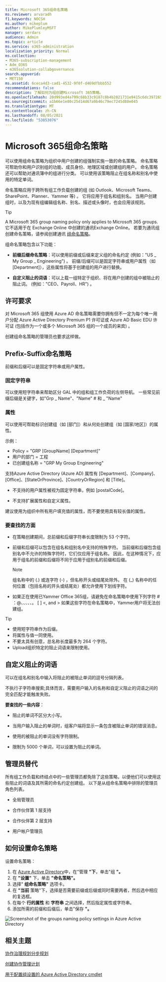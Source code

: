```yaml
---
title: Microsoft 365组命名策略
ms.reviewer: arvaradh
f1.keywords: NOCSH
ms.author: mikeplum
author: MikePlumleyMSFT
manager: serdars
audience: Admin
ms.topic: article
ms.service: o365-administration
localization_priority: Normal
ms.collection:
- M365-subscription-management
- Adm_O365
- m365solution-collabgovernance
search.appverid:
- MET150
ms.assetid: 6ceca4d3-cad1-4532-9f0f-d469dfbbb552
recommendations: false
description: 了解如何为组创建Microsoft 365策略。
ms.openlocfilehash: 20d993ed4a799c68b33c9187c8b4b2021731e9415c6dc39726543343bec4517a
ms.sourcegitcommit: a1b66e1e80c25d14d67a9b46c79ec7245d88e045
ms.translationtype: MT
ms.contentlocale: zh-CN
ms.lasthandoff: 08/05/2021
ms.locfileid: "53853076"
---
```

# <a name="microsoft-365-groups-naming-policy"></a>Microsoft 365组命名策略

可以使用组命名策略为组织中用户创建的组强制实施一致的命名策略。 命名策略可帮助你和用户识别组的功能、成员身份、地理区域或创建组的用户。 命名策略还可以帮助对通讯簿中的组进行分类。 可以使用该策略阻止在组名称和别名中使用的特定单词。

命名策略应用于跨所有组工作负载创建的组 (如 Outlook、Microsoft Teams、SharePoint、Planner、Yammer 等) 。 它将应用于组名和组别名。 当用户创建组时，以及为现有组编辑组名称、别名、描述或头像时，也会应用该规则。

> [!TIP]
> A Microsoft 365 group naming policy only applies to Microsoft 365 groups. 它不适用于在 Exchange Online 中创建的通讯Exchange Online。 若要为通讯组创建命名策略，请参阅创建通讯 [组命名策略](/exchange/recipients-in-exchange-online/manage-distribution-groups/create-group-naming-policy)。

组命名策略包含以下功能：

- **前缀后缀命名策略**：可以使用前缀或后缀来定义组的命名约定 (例如："US \_ My Group \_ Engineering") 。 前缀/后缀可以是固定字符串或用户属性（如 [Department]），这些属性将基于创建组的用户进行替换。

- **自定义阻止的词语**：可以上载一组特定于组织、将在用户创建的组中被阻止的阻止词。  (例如："CEO、Payroll、HR") 。

## <a name="licensing-requirements"></a>许可要求

对 Microsoft 365 组使用 Azure AD 命名策略需要你拥有但不一定为每个唯一用户分配 Azure Active Directory Premium P1 许可证或 Azure AD Basic EDU 许可证 (包括作为一个或多个 Microsoft 365 组的一个成员的来宾) 。

创建组命名策略的管理员也要求这样做。

## <a name="prefix-suffix-naming-policy"></a>Prefix-Suffix命名策略

前缀和后缀可以是固定字符串或用户属性。

### <a name="fixed-strings"></a>固定字符串

可以使用短字符串来帮助区分 GAL 中的组和组工作负荷的左侧导航。 一些常见前缀后缀是关键字，如"Grp \_ Name"、"Name" \# 和 \_ "Name"

### <a name="attributes"></a>属性

可以使用可帮助标识创建组（如 [部门]）和从何处创建组（如 [国家/地区]）的属性。

示例：

- Policy = "GRP [GroupName] [Department]"
- 用户的部门 = 工程
- 已创建组名称 = "GRP My Group Engineering"

支持Azure Active Directory (Azure AD) 属性有 [Department]、[Company]、[Office]、[StateOrProvince]、[CountryOrRegion] 和 [Title]。

- 不支持的用户属性被视为固定字符串，例如 [postalCode]。

- 不支持扩展属性和自定义属性。

建议使用为组织中所有用户填充值的属性，而不要使用具有较长值的属性。

### <a name="things-to-look-out-for"></a>要查找的方面

- 在策略创建期间，总前缀和后缀字符串长度限制为 53 个字符。

- 前缀和后缀可以包含在组名和组别名中支持的特殊字符。 当前缀和后缀包含组别名中不允许的特殊字符时，它们仅应用于组名称。 因此，在这种情况下，应用于组名的前缀和后缀将不同于应用于组别名的前缀和后缀。

  > [!NOTE]
  > 组名称中的 (.) 或连字符 (-) ，但名称开头或结尾处除外。 在 (_) 名称中的任何位置（包括名称的开头或结尾处）都允许使用下划线字符。

- 如果正在使用已Yammer Office 365组，请避免在命名策略中使用下列字符 \# ：@、、、、、。 \[ \] \<, and \> 如果这些字符在命名策略中，Yammer用户将无法创建组。

> [!Tip]
> - 使用短字符串作为后缀。
> - 将属性与值一同使用。
> - 不要太具有创意，总名称长度最多为 264 个字符。
> - Upload组织特定的阻止词语来限制使用。

## <a name="custom-blocked-words"></a>自定义阻止的词语

可以在组名和别名中输入将阻止的被阻止单词的逗号分隔列表。

不执行子字符串搜索;具体而言，需要用户输入的名称和自定义阻止的词语之间的完全匹配才能触发失败。

**要查找的一些内容**：

- 阻止的单词不区分大小写。

- 当用户输入阻止的单词时，组客户端将显示一条包含被阻止单词的错误消息。

- 使用的被阻止的单词没有字符限制。

- 限制为 5000 个单词，可以设置为阻止的单词。

## <a name="admin-override"></a>管理员替代

所有组工作负载和终结点中的一些管理员都免除了这些策略，以便他们可以使用这些阻止的词语及其所需的命名约定创建组。 以下是从组命名策略中排除的管理员角色列表。

- 全局管理员

- 合作伙伴第 1 层支持

- 合作伙伴第 2 层支持

- 用户帐户管理员

## <a name="how-to-set-up-the-naming-policy"></a>如何设置命名策略

设置命名策略：

1. 在 [Azure Active Directory](https://aad.portal.azure.com)中，在"管理 **"下**，单击"组 **"。**
2. 在 **"设置"** 下，单击 **"命名策略"。**
3. 选择" **组命名策略"** 选项卡。
4. 在 **"当前** 策略"下，选择是否需要前缀或后缀或同时需要两者，然后选中相应的复选框。
5. 在每个 **行的属性** 和 **字符串** 之间选择，然后指定属性或字符串。
6. 添加所需的前缀和后缀后，单击"保存 **"。**

![Screenshot of the groups naming policy settings in Azure Active Directory](../media/groups-naming-policy-azure.png)

## <a name="related-topics"></a>相关主题

[协作治理规划分步规划](collaboration-governance-overview.md#collaboration-governance-planning-step-by-step)

[创建协作管理计划](collaboration-governance-first.md)

[用于配置组设置的 Azure Active Directory cmdlet](/azure/active-directory/enterprise-users/groups-settings-cmdlets)